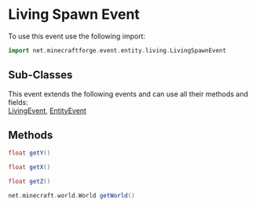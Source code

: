 # Living Spawn Event

To use this event use the following import:
```groovy
import net.minecraftforge.event.entity.living.LivingSpawnEvent
```

## Sub-Classes
This event extends the following events and can use all their methods and fields: <br>
[LivingEvent](../living_event/living_event.md), [EntityEvent](../entity_event/entity_event.md)

## Methods
```groovy
float getY()
```

```groovy
float getX()
```

```groovy
float getZ()
```

```groovy
net.minecraft.world.World getWorld()
```
